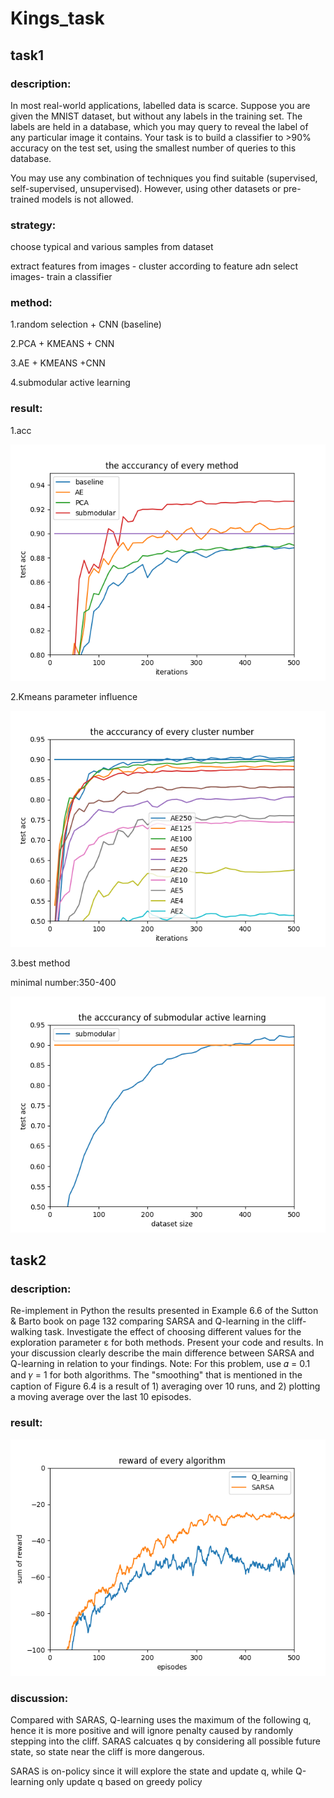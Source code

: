 # Kings_task
## task1
### description: 
In most real-world applications, labelled data is scarce. Suppose you are given the MNIST dataset, but without any labels in the training set. The labels are held in a database,
which you may query to reveal the label of any particular image it contains. Your task is to build a classifier
to >90% accuracy on the test set, using the smallest number of queries to this database.

You may use any combination of techniques you find suitable (supervised, self-supervised, unsupervised).
However, using other datasets or pre-trained models is not allowed.

### strategy:
choose typical and various samples from dataset

extract features from images - cluster according to feature adn select images- train a classifier

### method:
1.random selection + CNN (baseline)

2.PCA + KMEANS + CNN

3.AE + KMEANS +CNN

4.submodular active learning

### result:
1.acc

![test_acc](https://github.com/zixichen007115/Kings_task/blob/main/method_acc.png "the acccurancy of every method")

2.Kmeans parameter influence

![test_acc](https://github.com/zixichen007115/Kings_task/blob/main/cluster_acc.png "the acccurancy of every cluster number")


3.best method

minimal number:350-400

![test_acc](https://github.com/zixichen007115/Kings_task/blob/main/best.png "the acccurancy of every cluster number")

## task2
### description: 
Re-implement in Python the results presented in Example 6.6 of the Sutton & Barto book on page 132
comparing SARSA and Q-learning in the cliff-walking task. Investigate the effect of choosing different values
for the exploration parameter ε for both methods. Present your code and results. In your discussion clearly
describe the main difference between SARSA and Q-learning in relation to your findings.
Note: For this problem, use 𝛼 = 0.1 and 𝛾 = 1 for both algorithms. The "smoothing" that is mentioned in the
caption of Figure 6.4 is a result of 1) averaging over 10 runs, and 2) plotting a moving average over the last
10 episodes.

### result:

![test_acc](https://github.com/zixichen007115/Kings_task/blob/main/reward.png "the acccurancy of every cluster number")

### discussion:
Compared with SARAS, Q-learning uses the maximum of the following q, hence it is more positive and will ignore penalty caused by randomly stepping into the cliff.
SARAS calcuates q by considering all possible future state, so state near the cliff is more dangerous.

SARAS is on-policy since it will explore the state and update q, while Q-learning only update q based on greedy policy
